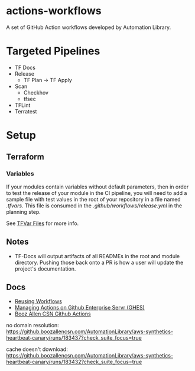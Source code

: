 # actions-workflows
A set of GitHub Action workflows developed by Automation Library.
# Targeted Pipelines
* TF Docs
* Release
    * TF Plan -> TF Apply
* Scan
    * Checkhov
    * tfsec
* TFLint
* Terratest

# Setup

## Terraform

### Variables

If your modules contain variables without default parameters, then in order to test the release of your module in the CI pipeline, you will need to add a sample file with test values in the root of your repository in a file named _.tfvars_. This file is consumed in the _.github/workflows/release.yml_ in the planning step.

See [TFVar Files](https://www.terraform.io/language/values/variables#variable-definitions-tfvars-files) for more info.
## Notes
- TF-Docs will output artifacts of all READMEs in the root and module directory. Pushing those back onto a PR is how a user will update the project's documentation.

## Docs
- [Reusing Workflows](https://docs.github.com/en/actions/using-workflows/reusing-workflows#using-inputs-and-secrets-in-a-reusable-workflow)
- [Managing Actions on Github Enterprise Servr (GHES)](https://docs.github.com/en/enterprise-server@3.5/admin/github-actions/managing-access-to-actions-from-githubcom/about-using-actions-in-your-enterprise)
- [Booz Allen CSN Github Actions](https://github.boozallencsn.com/actions)


no domain resolution:
https://github.boozallencsn.com/AutomationLibrary/aws-synthetics-heartbeat-canary/runs/183437?check_suite_focus=true

cache doesn't download:
https://github.boozallencsn.com/AutomationLibrary/aws-synthetics-heartbeat-canary/runs/183432?check_suite_focus=true
